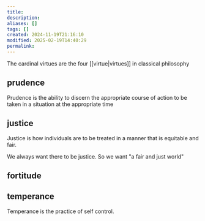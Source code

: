 ```yaml
---
title: 
description: 
aliases: []
tags: []
created: 2024-11-19T21:16:10
modified: 2025-02-19T14:40:29
permalink:
---
```


The cardinal virtues are the four [[virtue|virtues]] in classical philosophy

## prudence

Prudence is the ability to discern the appropriate course of action to be taken in a situation at the appropriate time

## justice

Justice is how individuals are to be treated in a manner that is equitable and fair.

We always want there to be justice. So we want "a fair and just world"

## fortitude

## temperance

Temperance is the practice of self control.
